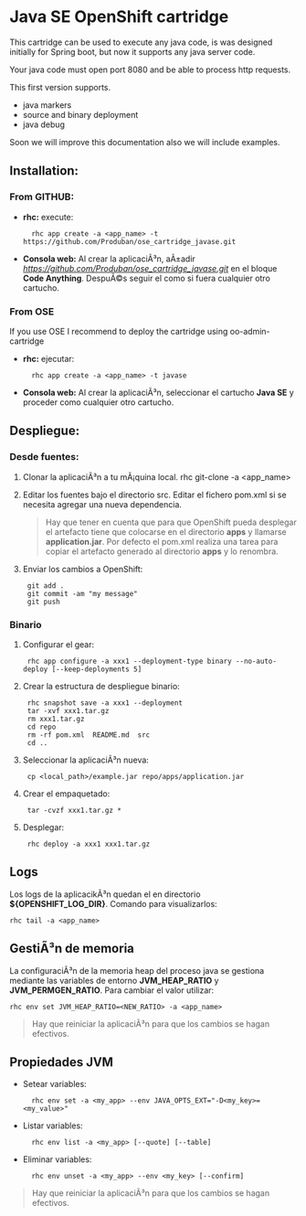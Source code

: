 # Java SE OpenShift cartridge

This cartridge can be used to execute any java code, is was designed initially for Spring boot, but now it supports any java server code.

Your java code must open port 8080 and be able to process http requests.

This first version supports.

* java markers
* source and binary deployment
* java debug
 
Soon we will improve this documentation also we will include examples.

## Installation:

### From GITHUB:
* **rhc:** execute:
        
        rhc app create -a <app_name> -t https://github.com/Produban/ose_cartridge_javase.git
        
* **Consola web:** Al crear la aplicaciÃ³n, aÃ±adir _https://github.com/Produban/ose_cartridge_javase.git_ 
en el bloque **Code Anything**. DespuÃ©s seguir el como si fuera cualquier otro cartucho.

### From OSE
 If you use OSE I recommend to deploy the cartridge using oo-admin-cartridge
 
* **rhc:** ejecutar:
        
        rhc app create -a <app_name> -t javase
        
* **Consola web:** Al crear la aplicaciÃ³n, seleccionar el cartucho **Java SE** y proceder como cualquier otro cartucho.

## Despliegue:

### Desde fuentes:
1. Clonar la aplicaciÃ³n a tu mÃ¡quina local. 
        rhc git-clone -a <app_name>

2. Editar los fuentes bajo el directorio src. Editar el fichero pom.xml si se necesita agregar una nueva dependencia.

    > Hay que tener en cuenta que para que OpenShift pueda desplegar el artefacto tiene que colocarse 
    en el directorio **apps** y llamarse **application.jar**. 
    Por defecto el pom.xml realiza una tarea para copiar el artefacto generado al directorio **apps** y lo renombra.

3. Enviar los cambios a OpenShift:
  
        git add .
        git commit -am "my message"
        git push

### Binario
1. Configurar el gear:
  
        rhc app configure -a xxx1 --deployment-type binary --no-auto-deploy [--keep-deployments 5]

1. Crear la estructura de despliegue binario:
        
        rhc snapshot save -a xxx1 --deployment
        tar -xvf xxx1.tar.gz 
        rm xxx1.tar.gz
        cd repo
        rm -rf pom.xml  README.md  src
        cd ..

1. Seleccionar la aplicaciÃ³n nueva:
        
        cp <local_path>/example.jar repo/apps/application.jar

1. Crear el empaquetado:
        
        tar -cvzf xxx1.tar.gz *
    
1. Desplegar:
        
        rhc deploy -a xxx1 xxx1.tar.gz

## Logs
Los logs de la aplicacikÃ³n quedan el en directorio **${OPENSHIFT_LOG_DIR}**. Comando para visualizarlos:
        
    rhc tail -a <app_name>

## GestiÃ³n de memoria
La configuraciÃ³n de la memoria heap del proceso java se gestiona mediante las variables de entorno **JVM_HEAP_RATIO** y **JVM_PERMGEN_RATIO**. Para cambiar el valor utilizar:

    rhc env set JVM_HEAP_RATIO=<NEW_RATIO> -a <app_name>
    
> Hay que reiniciar la aplicaciÃ³n para que los cambios se hagan efectivos.

## Propiedades JVM
* Setear variables:
        
        rhc env set -a <my_app> --env JAVA_OPTS_EXT="-D<my_key>=<my_value>"

* Listar variables:
        
        rhc env list -a <my_app> [--quote] [--table]
    
* Eliminar variables:
        
        rhc env unset -a <my_app> --env <my_key> [--confirm]
    
> Hay que reiniciar la aplicaciÃ³n para que los cambios se hagan efectivos.
